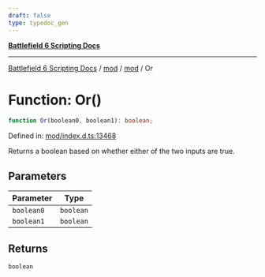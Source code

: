 ```yaml
---
draft: false
type: typedoc_gen
---
```


[**Battlefield 6 Scripting Docs**](../../../_index.md)

***

[Battlefield 6 Scripting Docs](../../../_index.md) / [mod](../../_index.md) / [mod](../_index.md) / Or

# Function: Or()

```ts
function Or(boolean0, boolean1): boolean;
```

Defined in: [mod/index.d.ts:13468](https://github.com/battlefield-portal-community/portal-docs/blob/6d87e21c5922a3efb03c634dbe98e5fe6e797672/generators/santiago/mod/index.d.ts#L13468)

Returns a boolean based on whether either of the two inputs are true.

## Parameters

| Parameter | Type |
| ------ | ------ |
| `boolean0` | `boolean` |
| `boolean1` | `boolean` |

## Returns

`boolean`
